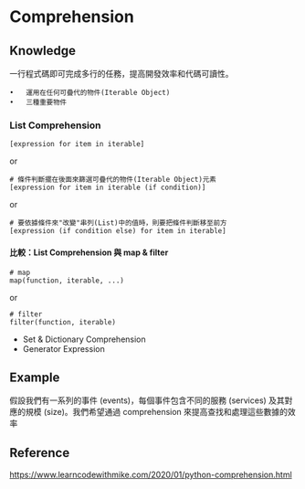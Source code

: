 # Comprehension

## Knowledge
一行程式碼即可完成多行的任務，提高開發效率和代碼可讀性。

	•	運用在任何可疊代的物件(Iterable Object)
	•	三種重要物件

### List Comprehension
```
[expression for item in iterable]
```
or
```
# 條件判斷擺在後面來篩選可疊代的物件(Iterable Object)元素
[expression for item in iterable (if condition)]
```
or
```
# 要依據條件來"改變"串列(List)中的值時，則要把條件判斷移至前方
[expression (if condition else) for item in iterable]
```
#### 比較：List Comprehension 與 map & filter
```
# map
map(function, iterable, ...)
```
or
```
# filter
filter(function, iterable)
```
-   Set & Dictionary Comprehension
-   Generator Expression

## Example

假設我們有一系列的事件 (events)，每個事件包含不同的服務 (services) 及其對應的規模 (size)。我們希望通過 comprehension 來提高查找和處理這些數據的效率

## Reference
https://www.learncodewithmike.com/2020/01/python-comprehension.html